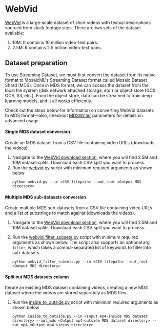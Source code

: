 # WebVid

[WebVid](https://m-bain.github.io/webvid-dataset/) is a large-scale dataset of short videos with textual descriptions sourced from stock footage sites. There are two sets of the dataset available:
1. 10M: It contains 10 million video-text pairs.
2. 2.5M: It contains 2.5 million video-text pairs.

## Dataset preparation

To use Streaming Dataset, we must first convert the dataset from its native format to MosaicML's Streaming Dataset format called Mosaic Dataset Shard (MDS). Once in MDS format, we can access the dataset from the local file system (disk network attached storage, etc.) or object store (GCS, OCS, S3, etc.). From the object store, data can be streamed to train deep learning models, and it all works efficiently.

Check out the steps below for information on converting WebVid datasets to MDS format—also, checkout [MDSWriter](https://streaming.docs.mosaicml.com/en/latest/api_reference/generated/streaming.MDSWriter.html) parameters for details on advanced usage.

#### Single MDS dataset conversion

Create an MDS dataset from a CSV file containing video URLs (downloads the videos).

1. Navigate to the [WebVid download section](https://m-bain.github.io/webvid-dataset/), where you will find 2.5M and 10M dataset splits. Download each CSV split you want to process.
2. Run the [webvid.py](https://github.com/mosaicml/streaming/blob/main/streaming/multimodal/convert/webvid/webvid.py) script with minimum required arguments as shown below  
    <!--pytest.mark.skip--> 
    ```
    python webvid.py --in <CSV filepath> --out_root <Output MDS directory> 
    ```
#### Multiple MDS sub-datasets conversion

Create multiple MDS sub-datasets from a CSV file containing video URLs and a list of substrings to match against (downloads the videos).

1. Navigate to the [WebVid download section](https://m-bain.github.io/webvid-dataset/), where you will
   find 2.5M and 10M dataset splits. Download each CSV split you want to process.

2. Run the [webvid_filter_subsets.py](https://github.com/mosaicml/streaming/blob/main/streaming/multimodal/convert/webvid/webvid_filter_subsets.py) script with minimum required arguments as shown below. The script also supports an optional arg `filter`, which takes a comma-separated list of keywords to filter into sub-datasets.
    <!--pytest.mark.skip-->
    ```
    python webvid_filter_subsets.py --in <CSV filepath> --out_root <Output MDS directory>
    ```

#### Split out MDS datasets column
Iterate an existing MDS dataset containing videos, creating a new MDS dataset where the videos are stored separately as MDS files.

1. Run the [inside_to_outside.py](https://github.com/mosaicml/streaming/blob/main/streaming/multimodal/convert/webvid/inside_to_outside.py) script with minimum required arguments as shown below
    <!--pytest.mark.skip-->
    ```
    python inside_to_outside.py --in <Input mp4-inside MDS dataset directory> --out_mds <Output mp4-outside MDS dataset directory> --out_mp4 <Output mp4 videos directory>
    ```
